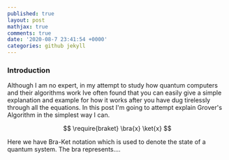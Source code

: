 ```yaml
---
published: true
layout: post
mathjax: true
comments: true
date: '2020-08-7 23:41:54 +0000'
categories: github jekyll
---
```





### Introduction

Although I am no expert, in my attempt to study how quantum computers and their algorithms work Ive often found that you can easily give a simple explanation and example for how it works after you have dug tirelessly through all the equations. In this post I'm going to attempt explain Grover's Algorithm in the simplest way I can.

$$ \require{braket} \bra{x} \ket{x} $$

Here we have Bra-Ket notation which is used to denote the state of a quantum system. The bra represents....
